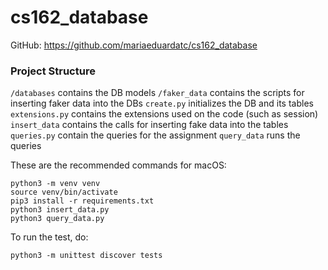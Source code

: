 # cs162_database

GitHub: https://github.com/mariaeduardatc/cs162_database

### Project Structure
`/databases` contains the DB models
`/faker_data` contains the scripts for inserting faker data into the DBs
`create.py` initializes the DB and its tables
`extensions.py` contains the extensions used on the code (such as session)
`insert_data` contains the calls for inserting fake data into the tables
`queries.py` contain the queries for the assignment
`query_data` runs the queries



These are the recommended commands for macOS:

```
python3 -m venv venv
source venv/bin/activate
pip3 install -r requirements.txt
python3 insert_data.py
python3 query_data.py
```

To run the test, do:
```
python3 -m unittest discover tests
```
